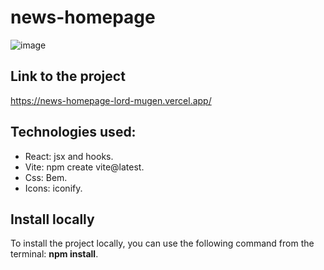 # news-homepage
![image](https://user-images.githubusercontent.com/79488966/219869641-87ad4966-2277-49d6-bcb5-c29f2b31e08b.png)

## Link to the project 
https://news-homepage-lord-mugen.vercel.app/

## Technologies used:
- React: jsx and hooks.
- Vite: npm create vite@latest.
- Css: Bem.
- Icons: iconify.

## Install locally
To install the project locally, you can use the following command from the terminal: **npm install**.
